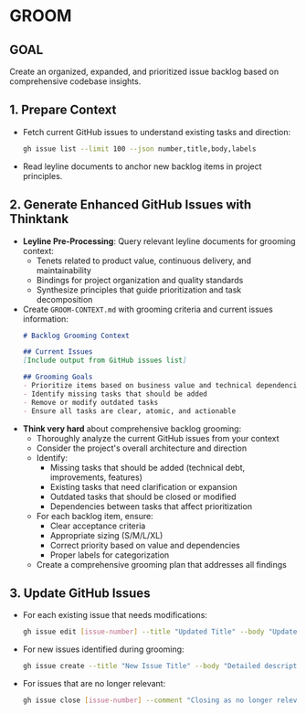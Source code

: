 # GROOM

## GOAL
Create an organized, expanded, and prioritized issue backlog based on comprehensive codebase insights.

## 1. Prepare Context
- Fetch current GitHub issues to understand existing tasks and direction:
  ```bash
  gh issue list --limit 100 --json number,title,body,labels
  ```
- Read leyline documents to anchor new backlog items in project principles.

## 2. Generate Enhanced GitHub Issues with Thinktank
- **Leyline Pre-Processing**: Query relevant leyline documents for grooming context:
  - Tenets related to product value, continuous delivery, and maintainability
  - Bindings for project organization and quality standards
  - Synthesize principles that guide prioritization and task decomposition
- Create `GROOM-CONTEXT.md` with grooming criteria and current issues information:
  ```markdown
  # Backlog Grooming Context

  ## Current Issues
  [Include output from GitHub issues list]

  ## Grooming Goals
  - Prioritize items based on business value and technical dependencies
  - Identify missing tasks that should be added
  - Remove or modify outdated tasks
  - Ensure all tasks are clear, atomic, and actionable
  ```
- **Think very hard** about comprehensive backlog grooming:
  - Thoroughly analyze the current GitHub issues from your context
  - Consider the project's overall architecture and direction
  - Identify:
    * Missing tasks that should be added (technical debt, improvements, features)
    * Existing tasks that need clarification or expansion
    * Outdated tasks that should be closed or modified
    * Dependencies between tasks that affect prioritization
  - For each backlog item, ensure:
    * Clear acceptance criteria
    * Appropriate sizing (S/M/L/XL)
    * Correct priority based on value and dependencies
    * Proper labels for categorization
  - Create a comprehensive grooming plan that addresses all findings

## 3. Update GitHub Issues
- For each existing issue that needs modifications:
  ```bash
  gh issue edit [issue-number] --title "Updated Title" --body "Updated description" --add-label "priority:high,type:feature"
  ```
- For new issues identified during grooming:
  ```bash
  gh issue create --title "New Issue Title" --body "Detailed description" --label "priority:medium,type:feature,size:m"
  ```
- For issues that are no longer relevant:
  ```bash
  gh issue close [issue-number] --comment "Closing as no longer relevant: [explanation]"
  ```
